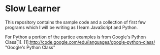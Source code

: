Slow Learner
==============

This repository contains the sample code and a collection of first few programs which I will be writing as I learn JavaScript and Python.

For Python a portion of the partice examples is from Google's Python Class[1].
	[1]:http://code.google.com/edu/languages/google-python-class/	"Google's Python Class"
